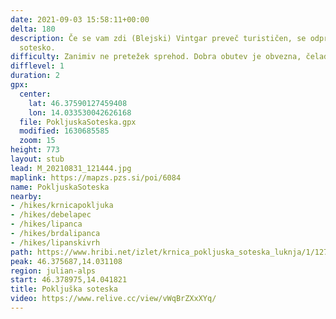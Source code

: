 ```yaml
---
date: 2021-09-03 15:58:11+00:00
delta: 180
description: Če se vam zdi (Blejski) Vintgar preveč turističen, se odpravite v Pokljuško
  sotesko.
difficulty: Zanimiv ne pretežek sprehod. Dobra obutev je obvezna, čelada priporočljiva.
difflevel: 1
duration: 2
gpx:
  center:
    lat: 46.37590127459408
    lon: 14.033530042626168
  file: PokljuskaSoteska.gpx
  modified: 1630685585
  zoom: 15
height: 773
layout: stub
lead: M_20210831_121444.jpg
maplink: https://mapzs.pzs.si/poi/6084
name: PokljuskaSoteska
nearby:
- /hikes/krnicapokljuka
- /hikes/debelapec
- /hikes/lipanca
- /hikes/brdalipanca
- /hikes/lipanskivrh
path: https://www.hribi.net/izlet/krnica_pokljuska_soteska_luknja/1/1270/2133
peak: 46.375687,14.031108
region: julian-alps
start: 46.378975,14.041821
title: Pokljuška soteska
video: https://www.relive.cc/view/vWqBrZXxXYq/
---
```

